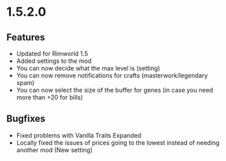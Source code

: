 # 1.5.2.0

## Features

-  Updated for Rimworld 1.5
-  Added settings to the mod
-  You can now decide what the max level is (setting)
-  You can now remove notifications for crafts (masterwork/legendary spam)
-  You can now select the size of the buffer for genes (in case you need more than +20 for bills)

## Bugfixes

-  Fixed problems with Vanilla Traits Expanded
-  Locally fixed the issues of prices going to the lowest instead of needing another mod (New setting)
